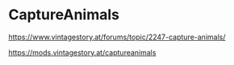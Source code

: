 # CaptureAnimals

https://www.vintagestory.at/forums/topic/2247-capture-animals/

https://mods.vintagestory.at/captureanimals
